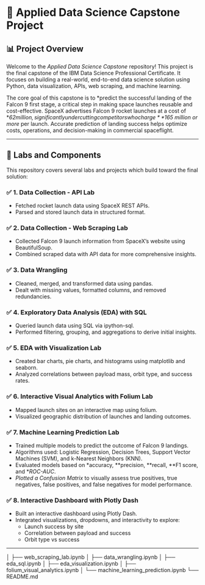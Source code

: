 # 🚀 Applied Data Science Capstone Project

## 📊 Project Overview

Welcome to the *Applied Data Science Capstone* repository! This project is the final capstone of the IBM Data Science Professional Certificate. It focuses on building a real-world, end-to-end data science solution using Python, data visualization, APIs, web scraping, and machine learning.

The core goal of this capstone is to *predict the successful landing of the Falcon 9 first stage, a critical step in making space launches reusable and cost-effective. SpaceX advertises Falcon 9 rocket launches at a cost of **$62 million, significantly undercutting competitors who charge **$165 million or more* per launch. Accurate prediction of landing success helps optimize costs, operations, and decision-making in commercial spaceflight.

---

## 🧪 Labs and Components

This repository covers several labs and projects which build toward the final solution:

### ✅ 1. Data Collection - API Lab
- Fetched rocket launch data using SpaceX REST APIs.
- Parsed and stored launch data in structured format.

### ✅ 2. Data Collection - Web Scraping Lab
- Collected Falcon 9 launch information from SpaceX’s website using BeautifulSoup.
- Combined scraped data with API data for more comprehensive insights.

### ✅ 3. Data Wrangling
- Cleaned, merged, and transformed data using pandas.
- Dealt with missing values, formatted columns, and removed redundancies.

### ✅ 4. Exploratory Data Analysis (EDA) with SQL
- Queried launch data using SQL via ipython-sql.
- Performed filtering, grouping, and aggregations to derive initial insights.

### ✅ 5. EDA with Visualization Lab
- Created bar charts, pie charts, and histograms using matplotlib and seaborn.
- Analyzed correlations between payload mass, orbit type, and success rates.

### ✅ 6. Interactive Visual Analytics with Folium Lab
- Mapped launch sites on an interactive map using folium.
- Visualized geographic distribution of launches and landing outcomes.

### ✅ 7. Machine Learning Prediction Lab
- Trained multiple models to predict the outcome of Falcon 9 landings.
- Algorithms used: Logistic Regression, Decision Trees, Support Vector Machines (SVM), and k-Nearest Neighbors (KNN).
- Evaluated models based on *accuracy, **precision, **recall, **F1 score, and **ROC-AUC*.
- *Plotted a Confusion Matrix* to visually assess true positives, true negatives, false positives, and false negatives for model performance.

### ✅ 8. Interactive Dashboard with Plotly Dash
- Built an interactive dashboard using Plotly Dash.
- Integrated visualizations, dropdowns, and interactivity to explore:
  - Launch success by site
  - Correlation between payload and success
  - Orbit type vs success

---

│ ├── web_scraping_lab.ipynb
│ ├── data_wrangling.ipynb
│ ├── eda_sql.ipynb
│ ├── eda_visualization.ipynb
│ ├── folium_visual_analytics.ipynb
│ └── machine_learning_prediction.ipynb
└── README.md

